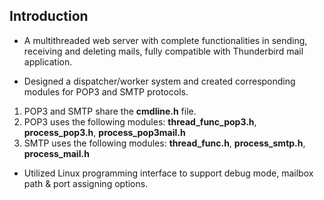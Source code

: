 ## Introduction
- A multithreaded web server with complete functionalities in sending, receiving and deleting mails, 
  fully compatible with Thunderbird mail application.

- Designed a dispatcher/worker system and created corresponding modules for POP3 and SMTP protocols.  
1. POP3 and SMTP share the __cmdline.h__ file.
2. POP3 uses the following modules: **thread_func_pop3.h**, **process_pop3.h**, **process_pop3mail.h**
3. SMTP uses the following modules: **thread_func.h**, **process_smtp.h**, **process_mail.h**

- Utilized Linux programming interface to support debug mode, mailbox path & port assigning options.
